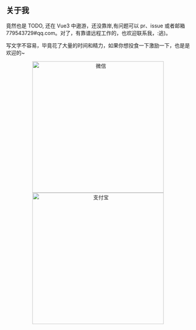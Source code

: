 ## 关于我

竟然也是 TODO, 还在 Vue3 中遨游，还没靠岸,有问题可以 pr、issue 或者邮箱 779543729#qq.com。对了，有靠谱远程工作的，也欢迎联系我，:逃)。


写文字不容易，毕竟花了大量的时间和精力，如果你想投食一下激励一下，也是是欢迎的~

<p align="center">
    <img height="360" alt="微信" src="https://hkc452.github.io/slamdunk-the-vue3/wechat-pay.jpeg"/>
    <img height="360" alt="支付宝" src="https://hkc452.github.io/slamdunk-the-vue3/alipay.jpeg" />
</p>